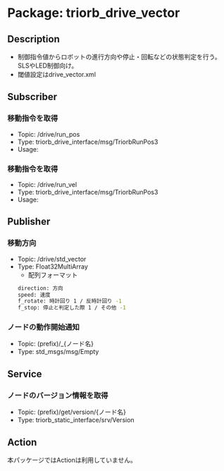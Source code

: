 # Package: triorb_drive_vector

## Description
- 制御指令値からロボットの進行方向や停止・回転などの状態判定を行う。SLSやLED制御向け。
- 閾値設定はdrive_vector.xml

## Subscriber
### 移動指令を取得
- Topic: /drive/run_pos
- Type: triorb_drive_interface/msg/TriorbRunPos3
- Usage:

### 移動指令を取得
- Topic: /drive/run_vel
- Type: triorb_drive_interface/msg/TriorbRunPos3
- Usage:

## Publisher
### 移動方向
- Topic: /drive/std_vector
- Type: Float32MultiArray
  - 配列フォーマット
  ```bash
  direction: 方向
  speed: 速度
  f_rotate: 時計回り 1 / 反時計回り -1
  f_stop: 停止と判定した際 1 / その他 -1
  ```

### ノードの動作開始通知
- Topic: (prefix)/_{ノード名}
- Type: std_msgs/msg/Empty

## Service
### ノードのバージョン情報を取得
- Topic: (prefix)/get/version/{ノード名}
- Type: triorb_static_interface/srv/Version

## Action
本パッケージではActionは利用していません。